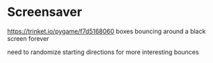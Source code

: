 # Screensaver
https://trinket.io/pygame/f7d5168060
boxes bouncing around a black screen forever

need to randomize starting directions for more interesting bounces
